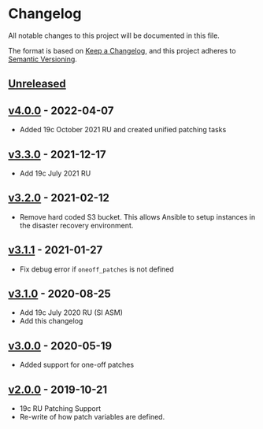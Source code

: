 # Changelog
All notable changes to this project will be documented in this file.

The format is based on [Keep a Changelog](https://keepachangelog.com/en/1.0.0/),
and this project adheres to [Semantic Versioning](https://semver.org/spec/v2.0.0.html).

## [Unreleased]

## [v4.0.0] - 2022-04-07
- Added 19c October 2021 RU and created unified patching tasks

## [v3.3.0] - 2021-12-17
- Add 19c July 2021 RU

## [v3.2.0] - 2021-02-12
- Remove hard coded S3 bucket.  This allows Ansible to setup instances in the disaster recovery environment.

## [v3.1.1] - 2021-01-27
- Fix debug error if `oneoff_patches` is not defined

## [v3.1.0] - 2020-08-25
- Add 19c July 2020 RU (SI ASM)
- Add this changelog

## [v3.0.0] - 2020-05-19
- Added support for one-off patches

## [v2.0.0] - 2019-10-21
- 19c RU Patching Support
- Re-write of how patch variables are defined.

[Unreleased]: https://github.com/CruGlobal/ansible-oracle-psu/compare/v4.0.0...master

[v4.0.0]: https://github.com/CruGlobal/ansible-oracle-psu/compare/v3.3.0...v4.0.0
[v3.3.0]: https://github.com/CruGlobal/ansible-oracle-psu/compare/v3.2.0...v3.3.0
[v3.2.0]: https://github.com/CruGlobal/ansible-oracle-psu/compare/v3.1.1...v3.2.0
[v3.1.1]: https://github.com/CruGlobal/ansible-oracle-psu/compare/v3.1.0...v3.1.1
[v3.1.0]: https://github.com/CruGlobal/ansible-oracle-psu/compare/v3.0.0...v3.1.0
[v3.0.0]: https://github.com/CruGlobal/ansible-oracle-psu/compare/v2.0.0...v3.0.0
[v2.0.0]: https://github.com/CruGlobal/ansible-oracle-psu/releases/tag/v2.0.0
